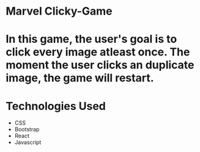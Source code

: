  # Marvel Clicky-Game
 
 # In this game, the user's goal is to click every image atleast once. The moment the user clicks an duplicate image, the game will restart.

# Technologies Used
- CSS
- Bootstrap
- React
- Javascript

